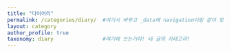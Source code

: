 ```yaml
---
title: "다이어리"
permalink: /categories/diary/  #여기서 바꾸고 _data에 navigation이랑 같이 맞춰줘야함!
layout: category
author_profile: true
taxonomy: diary                #여기에 쓰는거야! 내 글의 카테고리!
---
```

